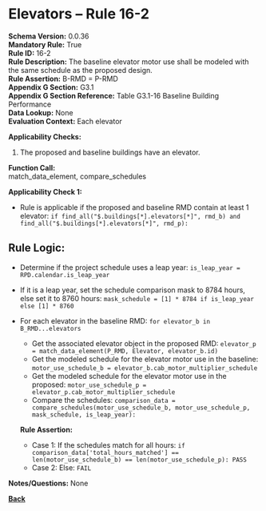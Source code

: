 # Elevators – Rule 16-2  
**Schema Version:** 0.0.36        
**Mandatory Rule:** True          
**Rule ID:** 16-2  
**Rule Description:** The baseline elevator motor use shall be modeled with the same schedule as the proposed design.  
**Rule Assertion:** B-RMD = P-RMD                                           
**Appendix G Section:** G3.1  
**Appendix G Section Reference:** Table G3.1-16 Baseline Building Performance  
**Data Lookup:** None  
**Evaluation Context:** Each elevator  

**Applicability Checks:**  
  1. The proposed and baseline buildings have an elevator.  

**Function Call:**  
match_data_element, compare_schedules

**Applicability Check 1:**
- Rule is applicable if the proposed and baseline RMD contain at least 1 elevator: `if find_all("$.buildings[*].elevators[*]", rmd_b) and find_all("$.buildings[*].elevators[*]", rmd_p):`

## Rule Logic:
- Determine if the project schedule uses a leap year: `is_leap_year = RPD.calendar.is_leap_year`
- If it is a leap year, set the schedule comparison mask to 8784 hours, else set it to 8760 hours: `mask_schedule = [1] * 8784 if is_leap_year else [1] * 8760`
- For each elevator in the baseline RMD: `for elevator_b in B_RMD...elevators`
  - Get the associated elevator object in the proposed RMD: `elevator_p = match_data_element(P_RMD, Elevator, elevator_b.id)` 
  - Get the modeled schedule for the elevator motor use in the baseline: `motor_use_schedule_b = elevator_b.cab_motor_multiplier_schedule`
  - Get the modeled schedule for the elevator motor use in the proposed: `motor_use_schedule_p = elevator_p.cab_motor_multiplier_schedule`
  - Compare the schedules: `comparison_data = compare_schedules(motor_use_schedule_b, motor_use_schedule_p, mask_schedule, is_leap_year):`  
  
  **Rule Assertion:**  
    - Case 1: If the schedules match for all hours: `if comparison_data['total_hours_matched'] == len(motor_use_schedule_b) == len(motor_use_schedule_p): PASS`
    - Case 2: Else: `FAIL`

**Notes/Questions:**
None

 **[Back](../_toc.md)**